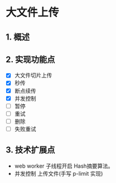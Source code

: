 # 大文件上传

## 1. 概述

## 2. 实现功能点

- [x] 大文件切片上传
- [x] 秒传
- [x] 断点续传
- [x] 并发控制
- [ ] 暂停
- [ ] 重试
- [ ] 删除
- [ ] 失败重试

## 3. 技术扩展点

- web worker 子线程开启 Hash摘要算法。
- 并发控制 上传文件(手写 p-limit 实现)